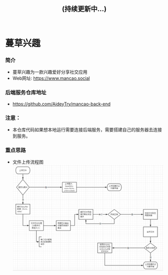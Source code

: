 <!--
 * @Author: Aiden(戴林波)
 * @Date: 2021-12-02 16:11:01
 * @LastEditTime: 2022-03-13 00:53:38
 * @LastEditors: Aiden(戴林波)
 * @Description: 
 * @Email: jason_dlb@sina.cn
-->
## <center>(持续更新中...)</center>
<br/>

# 蔓草兴趣
### 简介
- 蔓草兴趣为一款兴趣爱好分享社交应用
- Web网址: https://www.mancao.social

### 后端服务仓库地址
- https://github.com/AideyTry/mancao-back-end

### 注意：
- 本仓库代码如果想本地运行需要连接后端服务，需要搭建自己的服务器去连接到服务。

### 重点思路
- 文件上传流程图
![文件上传](/src/static/images/fileUploadFlow.png)